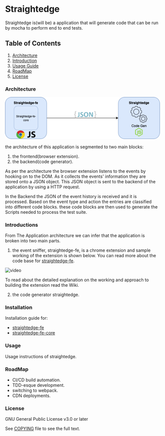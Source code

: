 # Straightedge

Straightedge is(will be) a application that will generate code that can be run by mocha to perform end to end tests.

## Table of Contents
1) [Architecture](#Architecture)
2) [Introduction](#Introductions)
3) [Usage Guide](#Usage)
4) [RoadMap](#RoadMap)
5) [License](#license)
### Architecture 
![architecture](./docs/architecture.png)

the architecture of this application is segmented to two main blocks:
1) the frontend(browser extension).
2) the backend(code generator).

As per the architecture the browser extension listens to the events by hooking on to the DOM. As it collects the events' information they are stored onto a JSON object. This JSON object is sent to the backend of the application by using a HTTP request.

In the Backend the JSON of the event history is received and it is processed. Based on the event type and action the entries are classified into different code blocks. these code blocks are then used to generate the Scripts needed to process the test suite.
### Introductions
From The Application architecture we can infer that the application is broken into two main parts.
1) the event sniffer, straightedge-fe, is a chrome extension and sample working of the extension is shown below.  You can read more about the code base for [straightedge-fe](./straightedge-fe/README.md). 

![video]()

To read about the detailed explanation on the working and approach to building the extension read the Wiki.

2) the code generator straightedge.


### Installation
Installation guide for:
- [straightedge-fe](./straightedge-fe/README.md#installation) 
- [straightedge-fe-core](./straightedge-fe-core/README.md#installation) 

### Usage
Usage instructions of straightedge.

### RoadMap
- CI/CD build automation.
- TDD-esque development.
- switching to webpack.
- CDN deployments.


### License
GNU General Public License v3.0 or later

See [COPYING](./COPYING) file to see the full text.